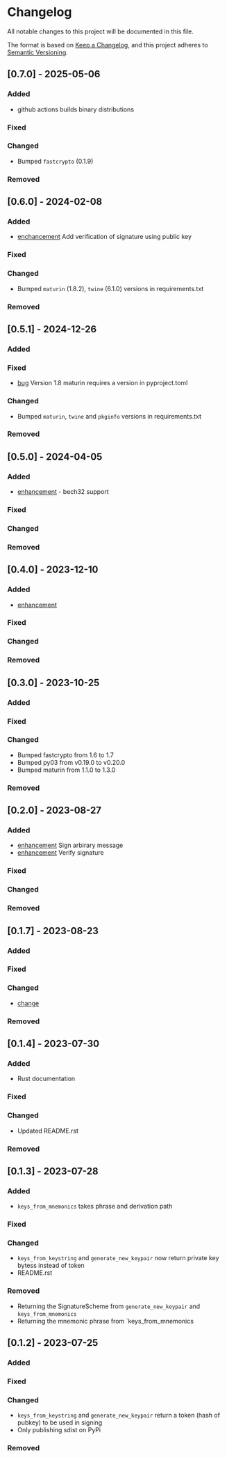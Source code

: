 # Changelog

All notable changes to this project will be documented in this file.

The format is based on [Keep a Changelog](https://keepachangelog.com/en/1.0.0/),
and this project adheres to [Semantic Versioning](https://semver.org/spec/v2.0.0.html).

## [0.7.0] - 2025-05-06

### Added

- github actions builds binary distributions

### Fixed

### Changed

- Bumped `fastcrypto` (0.1.9)

### Removed

## [0.6.0] - 2024-02-08

### Added

- [enchancement](https://github.com/FrankC01/pysui-fastcrypto/issues/10) Add verification of signature using public key

### Fixed

### Changed

- Bumped `maturin` (1.8.2), `twine` (6.1.0) versions in requirements.txt

### Removed


## [0.5.1] - 2024-12-26

### Added

### Fixed

- [bug](https://github.com/FrankC01/pysui-fastcrypto/issues/9) Version 1.8 maturin requires a version in pyproject.toml

### Changed

- Bumped `maturin`, `twine` and `pkginfo` versions in requirements.txt

### Removed

## [0.5.0] - 2024-04-05

### Added

- [enhancement](https://github.com/FrankC01/pysui-fastcrypto/issues/5) - bech32 support

### Fixed

### Changed

### Removed

## [0.4.0] - 2023-12-10

### Added

- [enhancement](https://github.com/FrankC01/pysui-fastcrypto/issues/4)

### Fixed

### Changed

### Removed

## [0.3.0] - 2023-10-25

### Added

### Fixed

### Changed

- Bumped fastcrypto from 1.6 to 1.7
- Bumped py03 from v0.19.0 to v0.20.0
- Bumped maturin from 1.1.0 to 1.3.0

### Removed

## [0.2.0] - 2023-08-27

### Added

- [enhancement](https://github.com/FrankC01/pysui-fastcrypto/issues/3) Sign arbirary message
- [enhancement](https://github.com/FrankC01/pysui-fastcrypto/issues/2) Verify signature

### Fixed

### Changed

### Removed

## [0.1.7] - 2023-08-23

### Added

### Fixed

### Changed

- [change](https://github.com/FrankC01/pysui-fastcrypto/issues/1)

### Removed

## [0.1.4] - 2023-07-30

### Added

- Rust documentation

### Fixed

### Changed

- Updated README.rst

### Removed


## [0.1.3] - 2023-07-28

### Added

- `keys_from_mnemonics` takes phrase and derivation path

### Fixed

### Changed

- `keys_from_keystring` and `generate_new_keypair` now return private key bytess instead of token
- README.rst

### Removed

- Returning the SignatureScheme from `generate_new_keypair` and `keys_from_mnemonics`
- Returning the mnemonic phrase from `keys_from_mnemonics

## [0.1.2] - 2023-07-25

### Added

### Fixed

### Changed

- `keys_from_keystring` and `generate_new_keypair` return a token (hash of pubkey) to be used in signing
- Only publishing sdist on PyPi

### Removed
